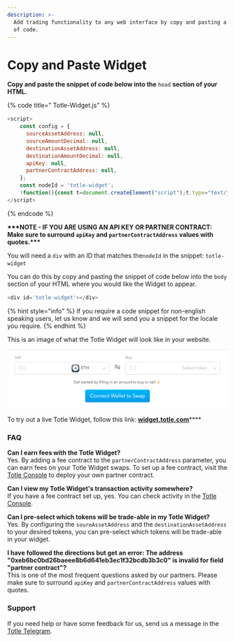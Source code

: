 ```yaml
---
description: >-
  Add trading functionality to any web interface by copy and pasting a few lines
  of code.
---
```


# Copy and Paste Widget

**Copy and paste the snippet of code below into the** `head` **section of your HTML.** 

{% code title=" Totle-Widget.js" %}
```javascript
<script>
    const config = {
      sourceAssetAddress: null,
      sourceAmountDecimal: null,
      destinationAssetAddress: null,
      destinationAmountDecimal: null,
      apiKey: null,
      partnerContractAddress: null,
    };
    const nodeId = 'totle-widget';
    !function(){const t=document.createElement("script");t.type="text/javascript";const e=()=>{TotleWidget.default.run(config,document.getElementById(nodeId))};t.readyState?t.onreadystatechange=function(){"loaded"!=t.readyState&&"complete"!=t.readyState||(t.onreadystatechange=null,e())}:t.onload=function(){e()},t.src="https://widget.totle.com/latest/dist.js",document.getElementsByTagName("head")[0].appendChild(t)}();
</script>
```
{% endcode %}

**\*\*\*NOTE - IF YOU ARE USING AN API KEY OR PARTNER CONTRACT: Make sure to surround `apiKey` and `partnerContractAddress` values with quotes.\*\*\***

You will need a `div` with an ID that matches the`nodeId` in the snippet: `totle-widget`

You can do this by copy and pasting the snippet of code below into the `body` section of your HTML where you would like the Widget to appear. 

```javascript
<div id='totle-widget'></div>
```

{% hint style="info" %}
  If you require a code snippet for non-english speaking users, let us know and we will send you a snippet for the locale you require. 
{% endhint %}

This is an image of what the Totle Widget will look like in your website. 

![](.gitbook/assets/screen-shot-2020-02-06-at-3.37.11-pm.png)

To try out a live Totle Widget, follow this link: [**widget.totle.com**](https://widget.totle.com)\*\*\*\*

### **FAQ**

**Can I earn fees with the Totle Widget?**   
Yes. By adding a fee contract to the `partnerContractAddress` parameter, you can earn fees on your Totle Widget swaps. To set up a fee contract, visit the [Totle Console](smart-contract/partner-contracts.md) to deploy your own partner contract.   
  
**Can I view my Totle Widget's transaction activity somewhere?**   
If you have a fee contract set up, yes. You can check activity in the [Totle Console](smart-contract/partner-contracts.md).    
  
**Can I pre-select which tokens will be trade-able in my Totle Widget?**   
Yes. By configuring the `soureAssetAddress` and the `destinationAssetAddress` to your desired tokens, you can pre-select which tokens will be trade-able in your widget.

**I have followed the directions but get an error: The address "0xeb6bc0bd26baeee8b6d641eb3ec1f32bcdb3b3c0" is invalid for field "partner contract"?**   
This is one of the most frequent questions asked by our partners. Please make sure to surround `apiKey` and `partnerContractAddress` values with quotes. 

### Support

If you need help or have some feedback for us, send us a message in the [Totle Telegram](https://t.me/totleinc).

